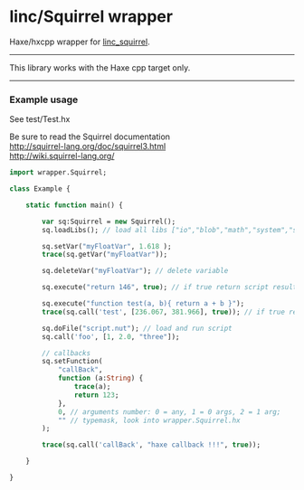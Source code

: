 # linc/Squirrel wrapper
Haxe/hxcpp wrapper for [linc_squirrel](https://github.com/RudenkoArt/linc_squirrel). 

---

This library works with the Haxe cpp target only.

---

### Example usage

See test/Test.hx

Be sure to read the Squirrel documentation  
http://squirrel-lang.org/doc/squirrel3.html  
http://wiki.squirrel-lang.org/  

```haxe
import wrapper.Squirrel;

class Example {

    static function main() {

        var sq:Squirrel = new Squirrel();
        sq.loadLibs(); // load all libs ["io","blob","math","system","string"]

        sq.setVar("myFloatVar", 1.618 );
        trace(sq.getVar("myFloatVar"));

        sq.deleteVar("myFloatVar"); // delete variable

        sq.execute("return 146", true); // if true return script result

        sq.execute("function test(a, b){ return a + b }");
        trace(sq.call('test', [236.067, 381.966], true)); // if true return function result

        sq.doFile("script.nut"); // load and run script
        sq.call('foo', [1, 2.0, "three"]);

        // callbacks
        sq.setFunction(
            "callBack", 
            function (a:String) { 
                trace(a);
                return 123;
            },
            0, // arguments number: 0 = any, 1 = 0 args, 2 = 1 arg; 
            "" // typemask, look into wrapper.Squirrel.hx
        );

        trace(sq.call('callBack', "haxe callback !!!", true));

    }

}
```